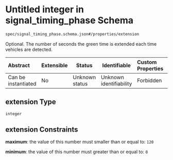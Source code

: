 # Untitled integer in signal_timing_phase Schema

```txt
spec/signal_timing_phase.schema.json#/properties/extension
```

Optional. The number of seconds the green time is extended each time vehicles are detected.


| Abstract            | Extensible | Status         | Identifiable            | Custom Properties | Additional Properties | Access Restrictions | Defined In                                                                                            |
| :------------------ | ---------- | -------------- | ----------------------- | :---------------- | --------------------- | ------------------- | ----------------------------------------------------------------------------------------------------- |
| Can be instantiated | No         | Unknown status | Unknown identifiability | Forbidden         | Allowed               | none                | [signal_timing_phase.schema.json\*](../../out/signal_timing_phase.schema.json "open original schema") |

## extension Type

`integer`

## extension Constraints

**maximum**: the value of this number must smaller than or equal to: `120`

**minimum**: the value of this number must greater than or equal to: `0`
